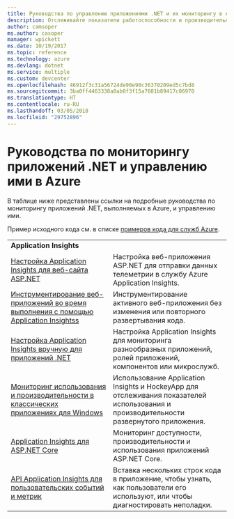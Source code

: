 ```yaml
---
title: Руководства по управлению приложениями .NET и их мониторингу в Azure
description: Отслеживайте показатели работоспособности и производительности приложения .NET, выполняемого в Azure, и инструментируйте средства телеметрии, чтобы сохранять сведения о том, как используется приложение.
author: camsoper
ms.author: casoper
manager: wpickett
ms.date: 10/19/2017
ms.topic: reference
ms.technology: azure
ms.devlang: dotnet
ms.service: multiple
ms.custom: devcenter
ms.openlocfilehash: 46912f3c31a56724de90e90c36370209ed5c7bd8
ms.sourcegitcommit: 3ba0ff4463338a0ab0f3f15a7601b89417c06970
ms.translationtype: HT
ms.contentlocale: ru-RU
ms.lasthandoff: 03/05/2018
ms.locfileid: "29752896"
---
```

# <a name="tutorials-for-monitoring-and-managing-your-net-apps-in-azure"></a>Руководства по мониторингу приложений .NET и управлению ими в Azure

В таблице ниже представлены ссылки на подробные руководства по мониторингу приложений .NET, выполняемых в Azure, и управлению ими. 

Пример исходного кода см. в списке [примеров кода для служб Azure](https://azure.microsoft.com/resources/samples/?platform=dotnet).

| | |
|---|---|
| **Application Insights** ||
| [Настройка Application Insights для веб-сайта ASP.NET][1] | Настройка веб-приложения ASP.NET для отправки данных телеметрии в службу Azure Application Insights. | 
| [Инструментирование веб-приложений во время выполнения с помощью Application Insightss][2] | Инструментирование активного веб-приложения без изменения или повторного развертывания кода. | 
| [Настройка Application Insights вручную для приложений .NET][3] | Настройка Application Insights для мониторинга разнообразных приложений, ролей приложений, компонентов или микрослужб. | 
| [Мониторинг использования и производительности в классических приложениях для Windows][4] | Использование Application Insights и HockeyApp для отслеживания показателей использования и производительности развернутого приложения. | 
| [Application Insights для ASP.NET Core][5] | Мониторинг доступности, производительности и использования приложений ASP.NET Core. | 
| [API Application Insights для пользовательских событий и метрик][6] | Вставка нескольких строк кода в приложение, чтобы узнать, как пользователи его используют, или чтобы диагностировать неполадки. | 


[1]: /azure/application-insights/app-insights-asp-net
[2]: /azure/application-insights/app-insights-monitor-performance-live-website-now
[3]: /azure/application-insights/app-insights-windows-services
[4]: /azure/application-insights/app-insights-windows-desktop
[5]: /azure/application-insights/app-insights-asp-net-core
[6]: /azure/application-insights/app-insights-api-custom-events-metrics
